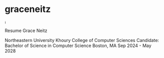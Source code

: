 # graceneitz

<img width="10" height="10" alt="image" src="https://github.com/user-attachments/assets/f27abec5-f3b2-4b7f-b3f0-052bfe257c56" />

Resume
Grace Neitz

Northeastern University Khoury College of Computer Sciences
Candidate: Bachelor of Science in Computer Science 
Boston, MA Sep 2024 - May 2028
